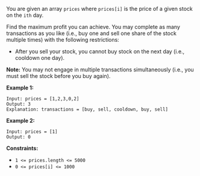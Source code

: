 You are given an array `prices` where `prices[i]` is the price of a given
stock on the `ith` day.

Find the maximum profit you can achieve. You may complete as many transactions
as you like (i.e., buy one and sell one share of the stock multiple times)
with the following restrictions:

  * After you sell your stock, you cannot buy stock on the next day (i.e., cooldown one day).

**Note:** You may not engage in multiple transactions simultaneously (i.e.,
you must sell the stock before you buy again).



**Example 1:**

    
    
    Input: prices = [1,2,3,0,2]
    Output: 3
    Explanation: transactions = [buy, sell, cooldown, buy, sell]
    

**Example 2:**

    
    
    Input: prices = [1]
    Output: 0
    



**Constraints:**

  * `1 <= prices.length <= 5000`
  * `0 <= prices[i] <= 1000`


